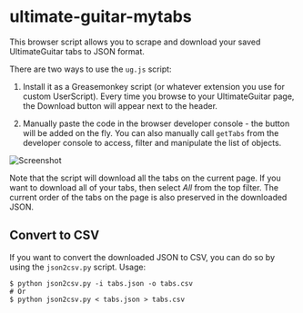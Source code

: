 # ultimate-guitar-mytabs

This browser script allows you to scrape and download your saved UltimateGuitar tabs to JSON format.

There are two ways to use the `ug.js` script:

1. Install it as a Greasemonkey script (or whatever extension you use for custom UserScript).
   Every time you browse to your UltimateGuitar page, the Download button will appear next to
   the header.

2. Manually paste the code in the browser developer console - the button will be added on the
   fly. You can also manually call `getTabs` from the developer console to access, filter
   and manipulate the list of objects.

![Screenshot](https://i.ibb.co/WPmwQbT/837c447a43af.png)

Note that the script will download all the tabs on the current page. If you want to download all
of your tabs, then select _All_ from the top filter. The current order of the tabs on the page is
also preserved in the downloaded JSON.

## Convert to CSV

If you want to convert the downloaded JSON to CSV, you can do so by using the `json2csv.py` script.
Usage:

```shell
$ python json2csv.py -i tabs.json -o tabs.csv
# Or
$ python json2csv.py < tabs.json > tabs.csv
```

